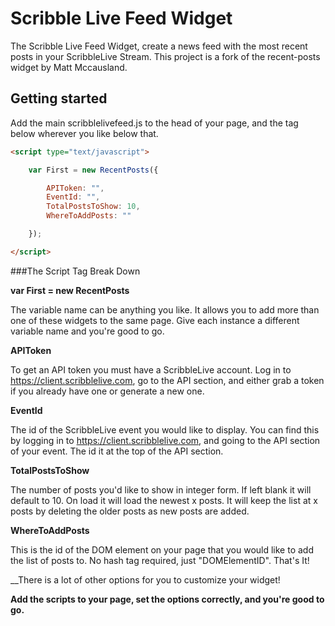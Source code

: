 Scribble Live Feed Widget
===========
The Scribble Live Feed Widget, create a news feed with the most recent posts in your ScribbleLive Stream.
This project is a fork of the recent-posts widget by Matt Mccausland.

## Getting started

Add the main scribblelivefeed.js to the head of your page, and the tag below wherever you like below that.

```HTML
<script type="text/javascript">

    var First = new RecentPosts({

        APIToken: "",
        EventId: "",
        TotalPostsToShow: 10,
        WhereToAddPosts: ""

    });

</script>
```

###The Script Tag Break Down


__var First = new RecentPosts__

The variable name can be anything you like. It allows you to add more than one of these widgets to the same page. Give each instance a different variable name and you're good to go.

__APIToken__

To get an API token you must have a ScribbleLive account. Log in to https://client.scribblelive.com, go to the API section, and either grab a token if you already have one or generate a new one.

__EventId__

The id of the ScribbleLive event you would like to display. You can find this by logging in to https://client.scribblelive.com, and going to the API section of your event. The id it at the top of the API section.

__TotalPostsToShow__

The number of posts you'd like to show in integer form. If left blank it will default to 10. On load it will load the newest x posts. It will keep the list at x posts by deleting the older posts as new posts are added.

__WhereToAddPosts__

This is the id of the DOM element on your page that you would like to add the list of posts to. No hash tag required, just "DOMElementID".
That's It!

__There is a lot of other options for you to customize your widget!

__Add the scripts to your page, set the options correctly, and you're good to go.__

